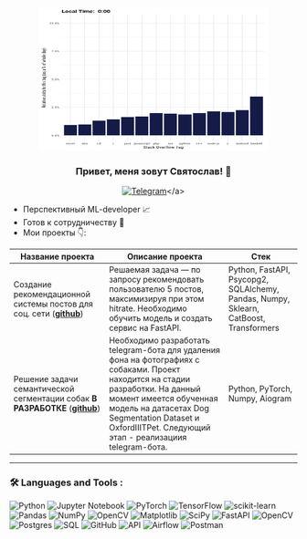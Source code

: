 <p align="center">
  <img width="400" height="250" src="https://github.com/SvyatoslavMilovidov/SvyatoslavMilovidov/blob/main/9dsD.gif"  alt="animated" />
</p>

### <p align="center">Привет, меня зовут Святослав! 👋</p>

<div align="center">

  <a href="">[![Telegram](https://img.shields.io/badge/-Telegram-27A7E7?style=for-the-badge&logo=telegram)]([https://t.me/Zimina_Victoria](https://t.me/ito_slava))</a>

</div>

* Перспективный ML-developer 📈
* Готов к сотрудничеству 🤝
* Мои проекты 👇: 

|Название проекта| Описание проекта| Стек|
|----------------|-----------------|-----|
|Создание рекомендационной системы постов для соц. сети (__[github](https://github.com/SvyatoslavMilovidov/RecomendationSystem)__)|Решаемая задача — по запросу рекомендовать пользователю 5 постов, максимизируя при этом hitrate. Необходимо обучить модель и создать сервис на FastAPI.|Python, FastAPI, Psycopg2, SQLAlchemy, Pandas, Numpy, Sklearn, CatBoost, Transformers|
|Решение задачи семантической сегментации собак **В РАЗРАБОТКЕ** (__[github](https://github.com/SvyatoslavMilovidov/DogsSegmentation)__)|Необходимо разработать telegram-бота для удаления фона на фотографиях с собаками. Проект находится на стадии разработки. На данный момент имеется обученная модель на датасетах Dog Segmentation Dataset и OxfordIIITPet. Следующий этап - реализациия telegram-бота.|Python, PyTorch, Numpy, Aiogram|




<hr>

###  🛠️ Languages and Tools :  



![Python](https://img.shields.io/badge/python-3670A0?style=for-the-badge&logo=python&logoColor=ffdd54)
![Jupyter Notebook](https://img.shields.io/badge/jupyter-%23FA0F00.svg?style=for-the-badge&logo=jupyter&logoColor=white)
![PyTorch](https://img.shields.io/badge/PyTorch-%23EE4C2C.svg?style=for-the-badge&logo=PyTorch&logoColor=white)
![TensorFlow](https://img.shields.io/badge/TensorFlow-%23FF6F00.svg?style=for-the-badge&logo=TensorFlow&logoColor=white)
![scikit-learn](https://img.shields.io/badge/scikit--learn-%23F7931E.svg?style=for-the-badge&logo=scikit-learn&logoColor=white)
![Pandas](https://img.shields.io/badge/pandas-%23150458.svg?style=for-the-badge&logo=pandas&logoColor=white)
![NumPy](https://img.shields.io/badge/numpy-%23013243.svg?style=for-the-badge&logo=numpy&logoColor=white)
![OpenCV](https://img.shields.io/badge/opencv-%23white.svg?style=for-the-badge&logo=opencv&logoColor=white)
![Matplotlib](https://img.shields.io/badge/Matplotlib-%23ffffff.svg?style=for-the-badge&logo=Matplotlib&logoColor=black)
![SciPy](https://img.shields.io/badge/SciPy-%230C55A5.svg?style=for-the-badge&logo=scipy&logoColor=%white)
![FastAPI](https://img.shields.io/badge/FastAPI-005571?style=for-the-badge&logo=fastapi)
![OpenCV](https://img.shields.io/badge/opencv-%23white.svg?style=for-the-badge&logo=opencv&logoColor=white)
![Postgres](https://img.shields.io/badge/postgres-%23316192.svg?style=for-the-badge&logo=postgresql&logoColor=white)
![SQL](https://img.shields.io/badge/-SQL-00A4EF?style=for-the-badge&logo=SQL)
![GitHub](https://img.shields.io/badge/github-%23121011.svg?style=for-the-badge&logo=github&logoColor=white)
![API](https://img.shields.io/badge/-API-FF6600?style=for-the-badge&logo=API)
![Airflow](https://img.shields.io/badge/-Airflow-77DDE7?style=for-the-badge&logo=AIRFLOW)
![Postman](https://img.shields.io/badge/Postman-FF6C37?style=for-the-badge&logo=postman&logoColor=white)
